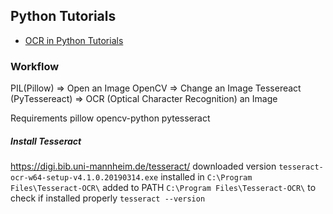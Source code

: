 

## Python Tutorials
- [OCR in Python Tutorials](https://www.youtube.com/playlist?list=PL2VXyKi-KpYuTAZz__9KVl1jQz74bDG7i)
### Workflow
PIL(Pillow) => Open an Image
OpenCV => Change an Image
Tessereact (PyTessereact) => OCR (Optical Character Recognition) an Image

Requirements
pillow
opencv-python
pytesseract

##### Install Tesseract
https://digi.bib.uni-mannheim.de/tesseract/
downloaded version 	`tesseract-ocr-w64-setup-v4.1.0.20190314.exe`
installed in 	`C:\Program Files\Tesseract-OCR\`
added to PATH 	`C:\Program Files\Tesseract-OCR\`
to check if installed properly     `tesseract --version`

